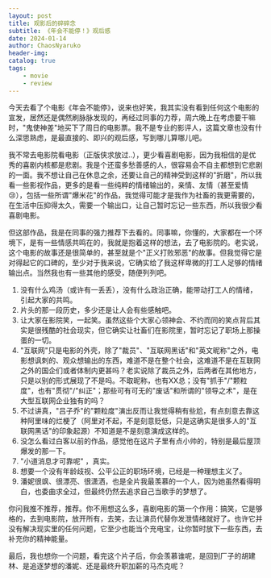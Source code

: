 ```yaml
---
layout: post
title: 观影后的碎碎念
subtitle: 《年会不能停！》观后感
date: 2024-01-14
author: ChaosNyaruko
header-img: 
catalog: true
tags:
    - movie
    - review
---
```


今天去看了个电影《年会不能停》，说来也好笑，我其实没有看到任何这个电影的宣发，居然还是偶然刷脉脉发现的，再经过同事的力荐，周六晚上在考虑要干嘛时，"鬼使神差"地买下了周日的电影票。我不是专业的影评人，这篇文章也没有什么深思熟虑，是最直接的、即兴的观后感，写到哪儿算哪儿吧。

我不常去电影院看电影（正版侠求放过..），更少看喜剧电影，因为我相信的是优秀的喜剧内核都是悲剧。我是个还蛮多愁善感的人，很容易会不自主都想到它悲剧的一面。我不想让自己在休息之余，还要让自己的精神受到这样的"折磨"，所以我看一些影视作品，更多的是看一些纯粹的情绪输出的，亲情、友情（甚至爱情😢），包括一些所谓"爆米花"的作品，我觉得可能才是我作为社畜的我更需要的，在生活中压抑得太久，需要一个输出口，让自己暂时忘记一些东西，所以我很少看喜剧电影。

但这部作品，我是在同事的强力推荐下去看的。同事嘛，你懂的，大家都在一个环境下，是有一些情感共鸣在的，我就是抱着这样的想法，去了电影院的。老实说，这个电影的故事还是很简单的，甚至就是个"正义打败邪恶"的故事。但我觉得它是对得起它的口碑的，至少对于我来说，它确实给了我这样卑微的打工人足够的情绪输出点。当然我也有一些其他的感受，随便列列吧。

1. 没有什么鸡汤（或许有一丢丢），没有什么政治正确，能带动打工人的情绪，引起大家的共鸣。
2. 片头的那一段历史，多少还是让人会有些感触吧。
3. 让大家在影院笑，一起笑。虽然这些个大家心领神会、不约而同的笑点背后其实是很残酷的社会现实，但它确实让社畜们在影院里，暂时忘记了职场上那操蛋的一切。
4. "互联网"只是电影的外壳，除了"裁员"、"互联网黑话"和"英文昵称"之外，电影想讽刺的、观众想输出的东西，难道不是在整个社会，这难道不是在互联网之外的国企们或者体制内更甚吗？老实说除了裁员之外，后两者在其他地方，只是以别的形式展现了不是吗。不取昵称，也有XX总；没有"抓手"/"颗粒度"，也有"贯彻"/"纠正"；那些可有可无的"废话"和所谓的"领导之术"，是在大型互联网企业独有的吗？
5. 不过讲真，"吕子乔"的"颗粒度"演出反而让我觉得稍有些尬，有点刻意去靠这种阿里味的烂梗了（阿里对不起，不是刻意贬低，只是这确实是很多人的"互联网黑话"的印象起源）不知道是不是刻意演成这样的。
6. 没怎么看过白客以前的作品，感觉他在这片子里有点小帅的，特别是最后屋顶爆发的那一下。
7. "小道消息才可靠呢" ，真实。
8. 想要一个没有年龄歧视、公平公正的职场环境，已经是一种理想主义了。
9. 潘妮很飒、很漂亮、很潇洒，也是全片我最羡慕的一个人，因为她虽然看得明白，也委曲求全过，但最终仍然去追求自己当歌手的梦想了。

你问我推不推荐，推荐。你不用想这么多，喜剧电影的第一个作用：搞笑，它是够格的，去到电影院，放开所有，去笑，去让演员代替你发泄情绪就好了。也许它并没有解决现实里的任何问题，它至少也能当个充电宝，让你暂时放下一些东西，去补充你的精神能量。

最后，我也想你一个问题，看完这个片子后，你会羡慕谁呢，是回到厂子的胡建林、是追逐梦想的潘妮、还是最终升职加薪的马杰克呢？



